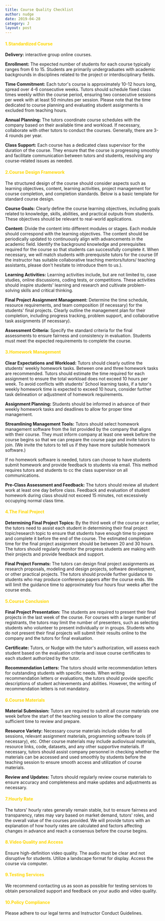 ```yaml
---
title: Course Quality Checklist
author: nudge
date: 2019-04-28
category: J
layout: post
---
```



#### <span style="color:gold; font-weight:bold;">1.Standardized Course</span>

**Delivery:** interactive group online courses. 

**Enrollment:** The expected number of students for each course typically ranges from 6 to 15. Students are primarily undergraduates with academic backgrounds in disciplines related to the project or interdisciplinary fields. 

**Time Commitment:** Each tutor's course is approximately 10-12 hours long, spread over 4-6 consecutive weeks. Tutors should schedule fixed class times weekly within the course period, ensuring two consecutive sessions per week with at least 50 minutes per session. Please note that the time dedicated to course planning and evaluating student assignments is excluded from teaching hours.

**Annual Planning:** The tutors coordinate course schedules with the company based on their available time and workload. If necessary, collaborate with other tutors to conduct the courses. Generally, there are 3-4 rounds per year. 

**Class Support:** Each course has a dedicated class supervisor for the duration of the course. They ensure that the course is progressing smoothly and facilitate communication between tutors and students, resolving any course-related issues as needed.

#### <span style="color:gold; font-weight:bold;">2.Course Design Framework</span>

The structured design of the course should consider aspects such as learning objectives, content, learning activities, project management for course completion, and completion standards. Below is a basic template for standard course design.

**Course Goals:** Clearly define the course learning objectives, including goals related to knowledge, skills, abilities, and practical outputs from students. These objectives should be relevant to real-world applications.

**Content:** Divide the content into different modules or stages. Each module should correspond with the learning objectives. The content should be periodically updated to continuously align with advancements in the academic field. Identify the background knowledge and prerequisites required for the course so that students can successfully complete it. When necessary, we will match students with prerequisite tutors for the course (If the instructor has suitable collaborative teaching mentors/tutors/ teaching assistants, please don't hesitate to introduce them to us.).

**Learning Activities:** Learning activities include, but are not limited to, case studies, online discussions, coding tests, or competitions. These activities should inspire students' learning and research and cultivate problem-solving skills and critical thinking.

**Final Project Assignment Management:** Determine the time schedule, resource requirements, and team composition (if necessary) for the students' final projects. Clearly outline the management plan for their completion, including progress tracking, problem support, and collaborative task assignments (if necessary).

**Assessment Criteria:** Specify the standard criteria for the final assessments to ensure fairness and consistency in evaluation. Students must meet the expected requirements to complete the course.

#### <span style="color:gold; font-weight:bold;">3.Homework Management</span>

**Clear Expectations and Workload:** Tutors should clearly outline the students' weekly homework tasks. Between one and three homework tasks are recommended. Tutors should estimate the time required for each assignment to ensure the total workload does not exceed 10 hours per week. To avoid conflicts with students' School learning tasks, if a tutor's weekly homework time is expected to exceed 10 hours,  consider further task delineation or adjustment of homework requirements.

**Assignment Planning:** Students should be informed in advance of their weekly homework tasks and deadlines to allow for proper time management.

**Streamlining Management Tools:** Tutors should select homework management software from the list provided by the company that aligns with their course. They must inform company at least one week before the course begins so that we can prepare the course page and invite tutors to join. (We invite the tutors to tell us if they have more suitable homework software.)

If no homework software is needed, tutors can choose to have students submit homework and provide feedback to students via email. This method requires tutors and students to cc the class supervisor on all communications.

**Pre-Class Assessment and Feedback:** The tutors should review all student work at least one day before class. Feedback and evaluation of student homework during class should not exceed 15 minutes, not excessively occupying normal class time.

#### <span style="color:gold; font-weight:bold;">4.The Final Project</span>

**Determining Final Project Topics:** By the third week of the course or earlier, the tutors need to assist each student in determining their final project topic/research topic to ensure that students have enough time to prepare and complete it before the end of the course. The estimated completion time for the final project assignment should be between 20 and 30 hours. The tutors should regularly monitor the progress students are making with their projects and provide feedback and support.

**Final Project Formats:** The tutors can design final project assignments as research proposals, modeling and design projects, software development, or other practical projects. The tutors should provide further guidance to students who may produce conference papers after the course ends. We will limit the guidance time to approximately four hours four weeks after the course ends.

#### <span style="color:gold; font-weight:bold;">5.Course Conclusion</span>

**Final Project Presentation:** The students are required to present their final projects in the last week of the course. For courses with a large number of registrants, the tutors may limit the number of presenters, such as selecting students who volunteer to present individually or in groups. Students who do not present their final projects will submit their results online to the company and the tutors for final evaluation.

**Certificate:** Tutors, or Nudge with the tutor's authorization, will assess each student based on the evaluation criteria and issue course certificates to each student authorized by the tutor.

**Recommendation Letters:** The tutors should write recommendation letters for outstanding students with specific needs. When writing recommendation letters or evaluations, the tutors should provide specific descriptions of student achievements and abilities. However, the writing of recommendation letters is not mandatory.

#### <span style="color:gold; font-weight:bold;">6.Course Materials</span>

**Material Submission:** Tutors are required to submit all course materials one week before the start of the teaching session to allow the company sufficient time to review and prepare.

**Resource Variety:** Necessary course materials include slides for all sessions, relevant assignment materials, programming software tools (if necessary), etc. Other course materials may include audiovisual materials, resource links, code, datasets, and any other supportive materials. If necessary, tutors should assist company personnel in checking whether the materials can be accessed and used smoothly by students before the teaching session to ensure smooth access and utilization of course materials.

**Review and Updates:** Tutors should regularly review course materials to ensure accuracy and completeness and make updates and adjustments as necessary.

#### <span style="color:gold; font-weight:bold;">7.Hourly Rate</span>

The tutors' hourly rates generally remain stable, but to ensure fairness and transparency, rates may vary based on market demand, tutors' roles, and the overall value of the courses provided.
We will provide tutors with an explanation of how hourly rates are calculated and factors affecting changes in advance and reach a consensus before the course begins.

#### <span style="color:gold; font-weight:bold;">8.Video Quality and Access</span>

Ensure high-definition video quality. 
The audio must be clear and not disruptive for students. 
Utilize a landscape format for display. 
Access the course via computer.

#### <span style="color:gold; font-weight:bold;">9.Testing Services</span>

We recommend contacting us as soon as possible for testing services to obtain personalized support and feedback on your audio and video quality.

#### <span style="color:gold; font-weight:bold;">10.Policy Compliance</span>

Please adhere to our legal terms and Instructor Conduct Guidelines.

